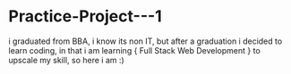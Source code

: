 # Practice-Project---1
i graduated from BBA, i know its non IT, but after a graduation i decided to learn coding, in that i am learning {  Full Stack Web Development  }  to upscale my skill, so here i am :)
